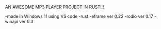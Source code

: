 AN AWESOME MP3 PLAYER PROJECT IN RUST!!!

-made in Windows 11 using VS code
-rust
-eframe ver 0.22
-rodio ver 0.17
-winapi ver 0.3
